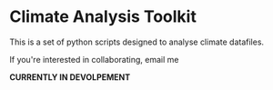 # Climate Analysis Toolkit

This is a set of python scripts designed to analyse climate datafiles.

If you're interested in collaborating, email me

**CURRENTLY IN DEVOLPEMENT**

